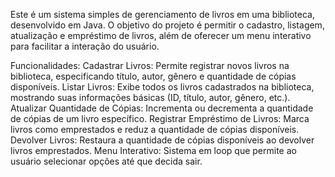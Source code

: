 Este é um sistema simples de gerenciamento de livros em uma biblioteca, desenvolvido em Java. O objetivo do projeto é permitir o cadastro, listagem, atualização e empréstimo de livros, além de oferecer um menu interativo para facilitar a interação do usuário.

Funcionalidades:
Cadastrar Livros: Permite registrar novos livros na biblioteca, especificando título, autor, gênero e quantidade de cópias disponíveis.
Listar Livros: Exibe todos os livros cadastrados na biblioteca, mostrando suas informações básicas (ID, título, autor, gênero, etc.).
Atualizar Quantidade de Cópias: Incrementa ou decrementa a quantidade de cópias de um livro específico.
Registrar Empréstimo de Livros: Marca livros como emprestados e reduz a quantidade de cópias disponíveis.
Devolver Livros: Restaura a quantidade de cópias disponíveis ao devolver livros emprestados.
Menu Interativo: Sistema em loop que permite ao usuário selecionar opções até que decida sair.
 
